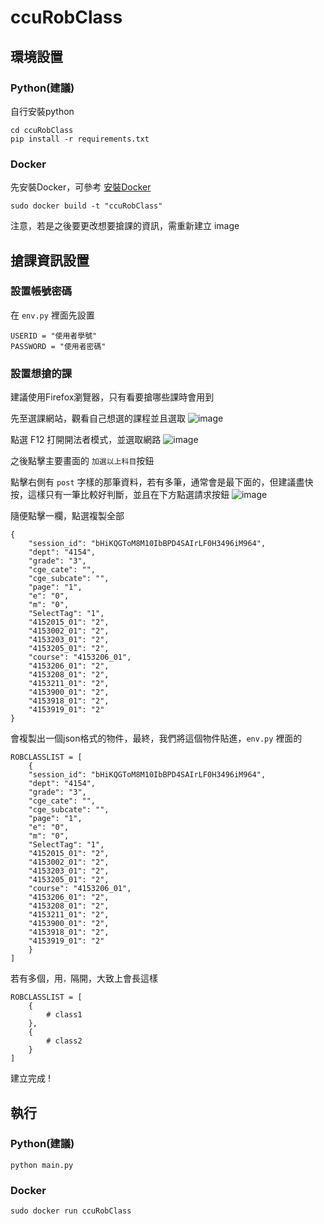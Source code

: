 # ccuRobClass

## 環境設置

### Python(建議)
自行安裝python

```shell=
cd ccuRobClass
pip install -r requirements.txt
```

### Docker

先安裝Docker，可參考 [安裝Docker](https://confirmed-meadowlark-73e.notion.site/Docker-5ae05063fd1a4ef5b5d1c4fae07a23fc?pvs=4)

```shell=
sudo docker build -t "ccuRobClass"
```

注意，若是之後要更改想要搶課的資訊，需重新建立 image

## 搶課資訊設置


### 設置帳號密碼
在 ```env.py``` 裡面先設置

```python=
USERID = "使用者學號"
PASSWORD = "使用者密碼"
```

### 設置想搶的課

建議使用Firefox瀏覽器，只有看要搶哪些課時會用到

先至選課網站，觀看自己想選的課程並且選取
![image](https://github.com/as6325400/ccuRobClass/assets/105158172/c4707c35-8cfd-453f-91f1-57f82c6457ca)


點選 F12 打開開法者模式，並選取網路
![image](https://github.com/as6325400/ccuRobClass/assets/105158172/cf25d10c-3705-48cf-b05d-b590d303e209)


之後點擊主要畫面的 ```加選以上科目```按鈕

點擊右側有 ```post``` 字樣的那筆資料，若有多筆，通常會是最下面的，但建議盡快按，這樣只有一筆比較好判斷，並且在下方點選請求按鈕
![image](https://github.com/as6325400/ccuRobClass/assets/105158172/e74633ed-9691-4327-9569-2f444e54dfe7)


隨便點擊一欄，點選複製全部

```
{
	"session_id": "bHiKQGToM8M10IbBPD4SAIrLF0H3496iM964",
	"dept": "4154",
	"grade": "3",
	"cge_cate": "",
	"cge_subcate": "",
	"page": "1",
	"e": "0",
	"m": "0",
	"SelectTag": "1",
	"4152015_01": "2",
	"4153002_01": "2",
	"4153203_01": "2",
	"4153205_01": "2",
	"course": "4153206_01",
	"4153206_01": "2",
	"4153208_01": "2",
	"4153211_01": "2",
	"4153900_01": "2",
	"4153918_01": "2",
	"4153919_01": "2"
}
```

會複製出一個json格式的物件，最終，我們將這個物件貼進，```env.py``` 裡面的 

```python=
ROBCLASSLIST = [
    {
	"session_id": "bHiKQGToM8M10IbBPD4SAIrLF0H3496iM964",
	"dept": "4154",
	"grade": "3",
	"cge_cate": "",
	"cge_subcate": "",
	"page": "1",
	"e": "0",
	"m": "0",
	"SelectTag": "1",
	"4152015_01": "2",
	"4153002_01": "2",
	"4153203_01": "2",
	"4153205_01": "2",
	"course": "4153206_01",
	"4153206_01": "2",
	"4153208_01": "2",
	"4153211_01": "2",
	"4153900_01": "2",
	"4153918_01": "2",
	"4153919_01": "2"
    }
]
```

若有多個，用```，```隔開，大致上會長這樣

```python=
ROBCLASSLIST = [
    {
        # class1
    },
    {
        # class2
    }
]
```
建立完成 !

## 執行

### Python(建議)
```shell=
python main.py
```
### Docker
```shell=
sudo docker run ccuRobClass
```
